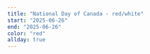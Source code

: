 ```yaml
---
title: "National Day of Canada - red/white"
start: "2025-06-26"
end: "2025-06-26"
color: "red"
allday: true
---
```


